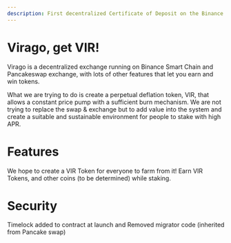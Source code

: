 ```yaml
---
description: First decentralized Certificate of Deposit on the Binance Smart Chain. Earn up to 40% APY with Virago, freedom and wealth you deserve!
---
```


# Virago, get VIR!

Virago is a decentralized exchange running on Binance Smart Chain and Pancakeswap exchange, with lots of other features that let you earn and win tokens.

What we are trying to do is create a perpetual deflation token, VIR, that allows a constant price pump with a sufficient burn mechanism. We are not trying to replace the swap & exchange but to add value into the system and create a suitable and sustainable environment for people to stake with high APR.


# Features

We hope to create a VIR Token for everyone to farm from it! Earn VIR Tokens, and other coins (to be determined) while staking.


# Security

Timelock added to contract at launch and Removed migrator code (inherited from Pancake swap)


